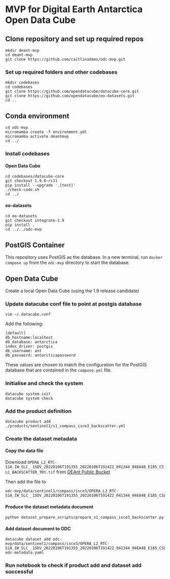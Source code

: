# MVP for Digital Earth Antarctica Open Data Cube

## Clone repository and set up required repos
```
mkdir deant-mvp
cd deant-mvp
git clone https://github.com/caitlinadams/odc-mvp.git
```
### Set up required folders and other codebases
```
mkdir codebases
cd codebases
git clone https://github.com/opendatacube/datacube-core.git
git clone https://github.com/opendatacube/eo-datasets.git
cd ..
```
## Conda environment
```
cd odc-mvp
micromamba create -f environment.yml
micromamba activate deantmvp
cd ../
```
### Install codebases
#### Open Data Cube
```
cd codebases/datacube-core
git checkout 1.9.0-rc11
pip install --upgrade '.[test]'
./check-code.sh
cd ../
```
#### eo-datasets
```
cd eo-datasets
git checkout integrate-1.9
pip install .
cd ../../odc-mvp
```

## PostGIS Container

This repository uses PostGIS as the database. 
In a new terminal, run `docker compose up` from the `odc-mvp` directory to start the database.

## Open Data Cube

Create a local Open Data Cube (using the 1.9 release candidate)

### Update datacube conf file to point at postgis database
```
vim ~/.datacube.conf
```
Add the following:
```
[default]
db_hostname:localhost
db_database: antarctica
index_driver: postgis
db_username: ant
db_password: antarcticapassword
```
These values are chosen to match the configuration for the PostGIS database that are contained in the `compose.yml` file.

### Initialise and check the system
```
datacube system init
datacube system check
```

### Add the product definition
```
datacube product add ./products/sentinel1/s1_compass_isce3_backscatter.yml
```

### Create the dataset metadata 
#### Copy the data file
Download `OPERA_L2_RTC-S1A_IW_SLC__1SDV_20220106T191355_20220106T191422_041344_04EA48_E185_CSLC_BACKSCATTER_TRY.tif` from [DEAnt Public Bucket](https://deant-data-public-dev.s3.ap-southeast-2.amazonaws.com/index.html?prefix=experimental/COMPASS-ISCE3/glo_30/S1A_IW_SLC__1SDV_20220106T191355_20220106T191422_041344_04EA48_E185/)

Then add the file to 
```
odc-mvp/data/sentinel1/compass/isce3/OPERA_L2_RTC-S1A_IW_SLC__1SDV_20220106T191355_20220106T191422_041344_04EA48_E185_CSLC_BACKSCATTER_TRY.tif
```

#### Produce the dataset metadata document
```
python dataset_prepare_scripts/prepare_s1_compass_isce3_backscatter.py 
```

#### Add dataset document to ODC
```
datacube dataset add odc-mvp/data/sentinel1/compass/isce3/OPERA_L2_RTC-S1A_IW_SLC__1SDV_20220106T191355_20220106T191422_041344_04EA48_E185_CSLC_BACKSCATTER_TRY-odc-metadata.yaml
```

### Run notebook to check if product add and dataset add successful